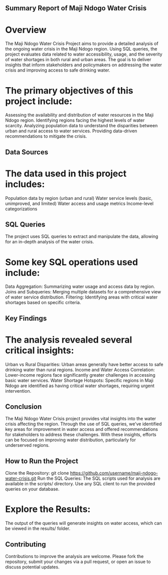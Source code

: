 ## Summary Report of Maji Ndogo Water Crisis

# Overview
The Maji Ndogo Water Crisis Project aims to provide a detailed analysis of the ongoing water crisis in the Maji Ndogo region. 
Using SQL queries, the project evaluates data related to water accessibility, usage, and the severity of water shortages in both rural and urban areas. 
The goal is to deliver insights that inform stakeholders and policymakers on addressing the water crisis and improving access to safe drinking water.

# The primary objectives of this project include:

Assessing the availability and distribution of water resources in the Maji Ndogo region.
Identifying regions facing the highest levels of water scarcity.
Analyzing population data to understand the disparities between urban and rural access to water services.
Providing data-driven recommendations to mitigate the crisis.

## Data Sources
# The data used in this project includes:
Population data by region (urban and rural)
Water service levels (basic, unimproved, and limited)
Water access and usage metrics
Income-level categorizations

## SQL Queries
The project uses SQL queries to extract and manipulate the data, allowing for an in-depth analysis of the water crisis. 

# Some key SQL operations used include:

Data Aggregation: Summarizing water usage and access data by region.
Joins and Subqueries: Merging multiple datasets for a comprehensive view of water service distribution.
Filtering: Identifying areas with critical water shortages based on specific criteria.

## Key Findings

# The analysis revealed several critical insights:
Urban vs Rural Disparities: Urban areas generally have better access to safe drinking water than rural regions.
Income and Water Access Correlation: Lower-income regions face significantly greater challenges in accessing basic water services.
Water Shortage Hotspots: Specific regions in Maji Ndogo are identified as having critical water shortages, requiring urgent intervention.

## Conclusion
The Maji Ndogo Water Crisis project provides vital insights into the water crisis affecting the region. 
Through the use of SQL queries, we’ve identified key areas for improvement in water access and offered recommendations for stakeholders to address these challenges. 
With these insights, efforts can be focused on improving water distribution, particularly for underserved regions.

## How to Run the Project
Clone the Repository:
git clone https://github.com/username/maji-ndogo-water-crisis.git
Run the SQL Queries:
The SQL scripts used for analysis are available in the scripts/ directory.
Use any SQL client to run the provided queries on your database.

# Explore the Results:

The output of the queries will generate insights on water access, which can be viewed in the results/ folder.

## Contributing

Contributions to improve the analysis are welcome. Please fork the repository, submit your changes via a pull request, or open an issue to discuss potential updates.
